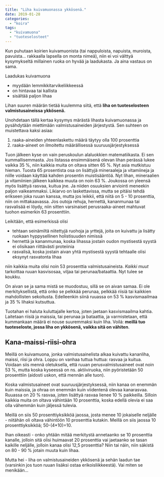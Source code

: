 ```yaml
---
title: "Liha kuivamuonassa ykkösenä."
date: 2019-01-28
categories: 
  - "koira"
tags: 
  - "kuivamuona"
  - "tuoteselosteet"
---
```


Kun puhutaan koirien kuivamuonista (tai nappuloista, napuista, muroista, pavuista... rakkaalla lapsella on monta nimeä), niin ei voi välttyä kysymykseltä millainen ruoka on hyvää ja laadukasta. Ja aina vastaus on sama.

<!--more-->

Laadukas kuivamuona

- myydään lemmikkitarvikeliikkeessä
- on hintavaa tai kallista
- sisältää paljon lihaa

Lihan suuren määrän tietää kuulemma siitä, että **liha on tuoteselosteen valmistusaineissa ykkösenä.**

Unohdetaan tällä kertaa kysymys märästä lihasta kuivamuonassa ja pysähdytään miettimään valmistusaineiden järjestystä. Sen suhteen on muistettava kaksi asiaa:

1. raaka-aineiden yhteenlaskettu määrä täytyy olla 100 prosenttia
2. raaka-aineet on ilmoitettu määrällisessä suuruusjärjestyksessä

Tuon jälkeen kyse on vain peruskoulun alaluokkien matematiikasta. Ei sen kummallisemmasta. Jos listassa ensimmäisenä olevan lihan perässä lukee vaikka 35 %, niin kaikkia muita on oltava sitten 65 %. Nyt asia mutkistuu hieman. Tuosta 65 prosentista osa on lisättyjä mineraaleja ja vitamiineja ja niille voidaan käyttää kahden prosentin muistisääntöä. Nyt lihan, mineraalien ja vitamiinien jälkeen kaikkea muuta on noin 63 %. Joukossa on yleensä myös lisättyä rasvaa, kuitua jne. Ja niiden osuuksien arviointi meneekin paljon vaikeammaksi. Likiarvo on laskettavissa, mutta se pitäisi tehdä erikseen joka ruuan kanssa, mutta jos leikkii, että niitä on 5 - 10 prosenttia, niin on mittakaavassa. Jos outoja rehuja, hernettä, kananmunaa tai rasvalisää ei löydy, niin sitten varsinaiset perusraaka-aineet mahtuvat tuohon esimerkin 63 prosenttiin.

Leikitään, että esimerkissä olisi

- tehtaan seinämiltä niitettyjä ruohoja ja yrttejä, joita on kuivattu ja lisätty ruokaan hyppysellinen holistisuuden nimissä
- hernettä ja kananmunaa, koska lihassa jostain oudon mystisestä syystä ei olisikaan riittävästi proteiinia
- rasvalisä, koska jostain aivan yhtä mystisestä syystä tehtaalle olisi eksynyt rasvatonta lihaa

niin kaikkia muita olisi noin 53 prosenttia valmistusaineista. _Kaikki muut_ tarkoittaa ruuan kasvisosaa, viljaa tai perunaa/bataattia. Nyt tulee se koukku.

On aivan se ja sama mistä se muodostuu, sillä se on aivan samaa. Ei ole merkityksellistä, että onko se pelkkää perunaa, pelkkää riisiä tai kaikkien mahdollisten sekoitusta. Edelleenkin siinä ruuassa on 53 % kasvismaailmaa ja 35 % lihaksi kutsuttua.

Tuotahan ei haluta kuluttajalle kertoa, joten jaetaan kasvismaailma kahtia. Laitetaan riisiä ja maissia, tai perunaa ja bataattia, ja varmistetaan, että kummankaan määrä ei nouse suuremmaksi kuin liha. Voilá: **meillä tuo tuoteseloste, jossa liha on ykkösenä, vaikka sitä on vähiten**.

## Kana-maissi-riisi-ohra

Meillä on kuivamuona, jonka valmistusainelista alkaa kuivattu kananliha, maissi, riisi ja ohra. Loppu on vanhaa tuttua huttua: rasvaa ja kuitua. Voidaan siis mennä oletuksella, että ruuan perusvalmistusaineet ovat noin 53 %, mutta koska kyseessä on ns. aktiiviruoka, niin pyöristetään 50 prosenttiin (aidosti uskon, että mennän alle tuon).

Koska valmistusaineet ovat suuruusjärjestyksessä, niin kanaa on enemmän kuin maissia, ja ohraa on enemmän kuin viidentenä olevaa kanarasvaa. Ruuassa on 20 % rasvaa, joten lisättyä rasvaa lienee 10 % paikkeilla. Silloin kaikkia muita on oltava vähintään 10 prosenttia, koska edellä olevia ei saa olla vähemmän kuin jäljessä tulevia.

Meillä on siis 50 prosenttiyksikköä jaossa, josta menee 10 jokaiselle neljälle - niitähän oli oltava vähintöön 10 prosenttia kutakin. Meillä on siis jaossa 10 prosenttiyksikköä; 50-(4\*10)=10.

Ihan oikeasti - onko yhtään mitää merkitystä annetaanko se 10 prosenttia kanalle, jolloin sitä olisi huimaavat 20 prosenttia vai jaetaanko se tasan kaikille neljälle, jolloin kanaa olisi 12,5 prosenttia? Niin tai näin, niin säkistä on 80 - 90 % jotain muuta kuin lihaa.

Mutta hei - liha on valmistusaineiden ykkösenä ja sehän laadun tae (varsinkin jos tuon ruuan lisäksi ostaa erikoisliikkeestä). Vai miten se menikään...
